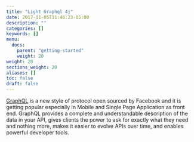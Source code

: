 ```yaml
---
title: "Light Graphql 4j"
date: 2017-11-05T11:46:23-05:00
description: ""
categories: []
keywords: []
menu:
  docs:
    parent: "getting-started"
    weight: 20
weight: 20
sections_weight: 20
aliases: []
toc: false
draft: false
---
```


[GraphQL][] is a new style of protocol open sourced by Facebook and it is getting popular
especially in Mobile and Single Page Application as front end. GraphQL provides a complete 
and understandable description of the data in your API, gives clients the power to ask for 
exactly what they need and nothing more, makes it easier to evolve APIs over time, and 
enables powerful developer tools.


[GraphQL]: http://graphql.org/

